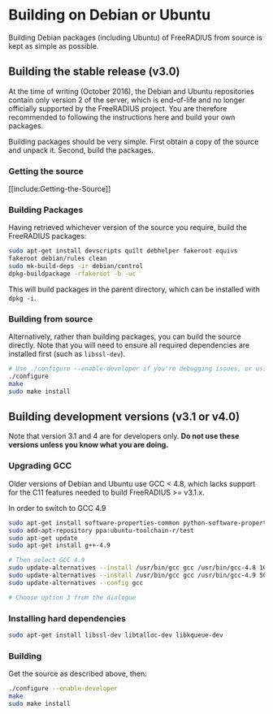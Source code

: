 # Building on Debian or Ubuntu

Building Debian packages (including Ubuntu) of FreeRADIUS from source is kept as simple as possible.

## Building the stable release (v3.0)

At the time of writing (October 2016), the Debian and Ubuntu repositories contain only version 2 of the server, which is end-of-life and no longer officially supported by the FreeRADIUS project. You are therefore recommended to following the instructions here and build your own packages.

Building packages should be very simple. First obtain a copy of the source and unpack it. Second, build the packages.

### Getting the source

[[include:Getting-the-Source]]

### Building Packages

Having retrieved whichever version of the source you require, build the FreeRADIUS packages:

```bash
sudo apt-get install devscripts quilt debhelper fakeroot equivs
fakeroot debian/rules clean
sudo mk-build-deps -ir debian/control
dpkg-buildpackage -rfakeroot -b -uc
```

This will build packages in the parent directory, which can be installed with ``dpkg -i``.

### Building from source

Alternatively, rather than building packages, you can build the source directly. Note that you will need to ensure all required dependencies are installed first (such as `libssl-dev`).

```bash
# Use ./configure --enable-developer if you're debugging issues, or using unstable code.
./configure
make
sudo make install
```


## Building development versions (v3.1 or v4.0)

Note that version 3.1 and 4 are for developers only. **Do not use these versions unless you know what you are doing.**

### Upgrading GCC

Older versions of Debian and Ubuntu use GCC < 4.8, which lacks support for the C11 features needed to build FreeRADIUS >= v3.1.x.

In order to switch to GCC 4.9
```bash
sudo apt-get install software-properties-common python-software-properties
sudo add-apt-repository ppa:ubuntu-toolchain-r/test
sudo apt-get update
sudo apt-get install g++-4.9

# Then select GCC 4.9
sudo update-alternatives --install /usr/bin/gcc gcc /usr/bin/gcc-4.8 100 --slave /usr/bin/g++ g++ /usr/bin/g++-4.8
sudo update-alternatives --install /usr/bin/gcc gcc /usr/bin/gcc-4.9 50 --slave /usr/bin/g++ g++ /usr/bin/g++-4.9 
sudo update-alternatives --config gcc

# Choose option 3 from the dialogue
```

### Installing hard dependencies

```bash
sudo apt-get install libssl-dev libtalloc-dev libkqueue-dev
```

### Building

Get the source as described above, then:

```bash
./configure --enable-developer
make
sudo make install
```


